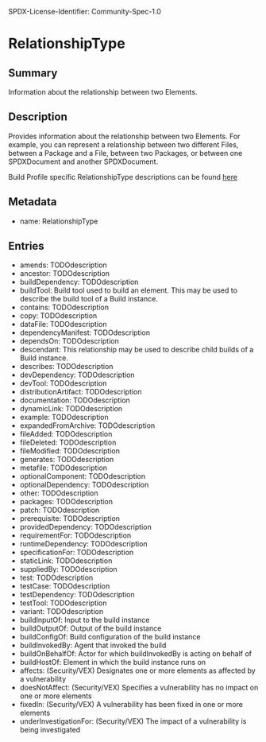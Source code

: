 SPDX-License-Identifier: Community-Spec-1.0

# RelationshipType

## Summary

Information about the relationship between two Elements.

## Description

Provides information about the relationship between two Elements.
For example, you can represent a relationship between two different Files,
between a Package and a File, between two Packages, or between one SPDXDocument and another SPDXDocument.

Build Profile specific RelationshipType descriptions can be found [here](https://github.com/spdx/spdx-3-build-profile/blob/main/model/relationships.md)

## Metadata

- name: RelationshipType

## Entries

- amends: TODOdescription
- ancestor: TODOdescription
- buildDependency: TODOdescription
- buildTool: Build tool used to build an element. This may be used to describe the build tool of a Build instance.
- contains: TODOdescription
- copy: TODOdescription
- dataFile: TODOdescription
- dependencyManifest: TODOdescription
- dependsOn: TODOdescription
- descendant: This relationship may be used to describe child builds of a Build instance.
- describes: TODOdescription
- devDependency: TODOdescription
- devTool: TODOdescription
- distributionArtifact: TODOdescription
- documentation: TODOdescription
- dynamicLink: TODOdescription
- example: TODOdescription
- expandedFromArchive: TODOdescription
- fileAdded: TODOdescription
- fileDeleted: TODOdescription
- fileModified: TODOdescription
- generates: TODOdescription
- metafile: TODOdescription
- optionalComponent: TODOdescription
- optionalDependency: TODOdescription
- other: TODOdescription
- packages: TODOdescription
- patch: TODOdescription
- prerequisite: TODOdescription
- providedDependency: TODOdescription
- requirementFor: TODOdescription
- runtimeDependency: TODOdescription
- specificationFor: TODOdescription
- staticLink: TODOdescription
- suppliedBy: TODOdescription
- test: TODOdescription
- testCase: TODOdescription
- testDependency: TODOdescription
- testTool: TODOdescription
- variant: TODOdescription
- buildInputOf: Input to the build instance
- buildOutputOf: Output of the build instance
- buildConfigOf: Build configuration of the build instance
- buildInvokedBy: Agent that invoked the build
- buildOnBehalfOf: Actor for which buildInvokedBy is acting on behalf of
- buildHostOf: Element in which the build instance runs on
- affects: (Security/VEX) Designates one or more elements as affected by a vulnerability
- doesNotAffect: (Security/VEX) Specifies a vulnerability has no impact on one or more elements
- fixedIn: (Security/VEX) A vulnerability has been fixed in one or more elements
- underInvestigationFor: (Security/VEX) The impact of a vulnerability is being investigated
